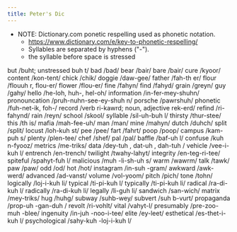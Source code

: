 ```yaml
---
title: Peter's Dic
---
```


- NOTE: Dictionary.com ponetic respelling used as phonetic notation. 
  - https://www.dictionary.com/e/key-to-phonetic-respelling/
  - Syllables are separated by hyphens ("-"). 
  - the syllable before space is stressed


but /buht; unstressed buh t/
bad /bad/
bear /bair/
bare /bair/
cure /kyoor/
content /kon-tent/
chick /chik/
doggie /daw-gee/
father /fah-th er/
flour /flouuh r, flou-er/
flower /flou-er/
fine /fahyn/
find /fahyd/
grain /greyn/
guy /gahy/
hello /he-loh, huh-, hel-oh/
information /in-fer-mey-shuhn/
pronouncation /pruh-nuhn-see-ey-shuh n/
porsche /pawrshuh/
phonetic /fuh-net-ik, foh-/
record /verb ri-kawrd; noun, adjective rek-erd/
refind /ri-fahynd/
rain /reyn/
school /skool/
syllable /sil-uh-buh l/
thirsty /thur-stee/
this /th is/
mafia /mah-fee-uh/
man /man/
mine /mahyn/
dutch /duhch/
split /split/
locust /loh-kuh st/
pee /pee/
fart /fahrt/
poop /poop/
campus /kam-puh s/
plenty /plen-tee/
chef /shef/
pal /pal/
baffle /baf-uh l/
confuse /kuh n-fyooz/
metrics /me-triks/
data /dey-tuh , dat-uh , dah-tuh /
vehicle /vee-i-kuh l/
entrench /en-trench/
twilight /twahy-lahyt/
integrity /en-teg-ri-tee/
spiteful /spahyt-fuh l/
malicious /muh -li-sh-uh s/
warm /wawrm/
talk /tawk/
paw /paw/
odd /od/
hot /hot/
instagram /in-suh -gram/
awkward /awk-werd/
advanced /ad-vanst/
volume /vol-yoom/
pitch /pich/
tone /tohn/
logically /loj-i-kuh li/
typical /ti-pi-kuh l/
typically /ti-pi-kuh li/
radical /ra-di-kuh l/
radically /ra-di-kuh li/
legally /li-guh li/
sandwich /san-wich/
matrix /mey-triks/
hug /huhg/
subway /suhb-wey/
subvert /suh b-vurt/
propaganda /prop-uh -gan-duh /
revolt /ri-vohlt/
vital /vahyt-l/
presumably /pre-zoo-muh -blee/
ingenuity /in-juh -noo-i-tee/
elite /ey-leet/
esthetical /es-thet-i-kuh l/
psychological /sahy-kuh -loj-i-kuh l/
